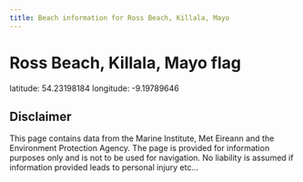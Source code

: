 ```yaml
---
title: Beach information for Ross Beach, Killala, Mayo
---
```

# Ross Beach, Killala, Mayo <span class="material-icons blue-flag">flag</span>

<div class="location-info">latitude: 54.23198184 longitude: -9.19789646</div>
<div class="met-eireann-warnings"></div>
<div></div>

## Disclaimer

This page contains data from the Marine Institute, 
Met Eireann and the Environment Protection Agency. The page is provided for
information purposes only and is not to be used for navigation. No liability 
is assumed if information provided leads to personal injury etc...